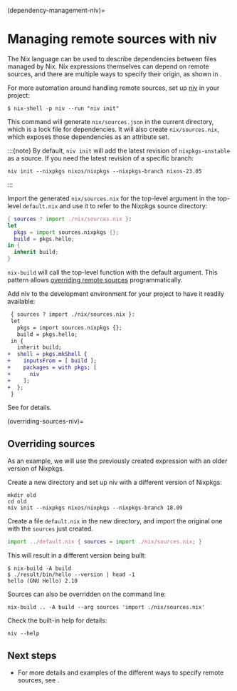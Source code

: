 (dependency-management-niv)=
# Managing remote sources with niv

The Nix language can be used to describe dependencies between files managed by Nix.
Nix expressions themselves can depend on remote sources, and there are multiple ways to specify their origin, as shown in [](pinning-nixpkgs).

For more automation around handling remote sources, set up [niv](https://github.com/nmattia/niv/) in your project:

```shell-session
$ nix-shell -p niv --run "niv init"
```

This command will generate `nix/sources.json` in the current directory, which is a lock file for dependencies.
It will also create `nix/sources.nix`, which exposes those dependencies as an attribute set.

:::{note}
By default, `niv init` will add the latest revision of `nixpkgs-unstable` as a source.
If you need the latest revision of a specific branch:

```shell-session
niv init --nixpkgs nixos/nixpkgs --nixpkgs-branch nixos-23.05
```
:::

Import the generated `nix/sources.nix` for the top-level argument in the top-level `default.nix` and use it to refer to the Nixpkgs source directory:

```nix
{ sources ? import ./nix/sources.nix }:
let
  pkgs = import sources.nixpkgs {};
  build = pkgs.hello;
in {
  inherit build;
}
```

`nix-build` will call the top-level function with the default argument.
This pattern allows [overriding remote sources](overriding-sources-niv) programmatically.

Add niv to the development environment for your project to have it readily available:

```diff
 { sources ? import ./nix/sources.nix }:
 let
   pkgs = import sources.nixpkgs {};
   build = pkgs.hello;
 in {
   inherit build;
+  shell = pkgs.mkShell {
+    inputsFrom = [ build ];
+    packages = with pkgs; [
+      niv
+    ];
+  };
 }
```

See [](./sharing-dependencies) for details.

(overriding-sources-niv)=
## Overriding sources

As an example, we will use the previously created expression with an older version of Nixpkgs.

Create a new directory and set up niv with a different version of Nixpkgs:

```shell-session
mkdir old
cd old
niv init --nixpkgs nixos/nixpkgs --nixpkgs-branch 18.09
```

Create a file `default.nix` in the new directory, and import the original one with the `sources` just created.

```nix
import ../default.nix { sources = import ./nix/sources.nix; }
```

This will result in a different version being built:

```shell-session
$ nix-build -A build
$ ./result/bin/hello --version | head -1
hello (GNU Hello) 2.10
```

Sources can also be overridden on the command line:

```shell-session
nix-build .. -A build --arg sources 'import ./nix/sources.nix'
```

Check the built-in help for details:

```shell-session
niv --help
```

## Next steps

- For more details and examples of the different ways to specify remote sources, see [](pinning-nixpkgs).
